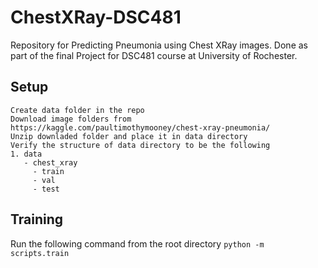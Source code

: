 # ChestXRay-DSC481
Repository for Predicting Pneumonia using Chest XRay images. Done as part of the final Project for DSC481 course at University of Rochester.

## Setup
```
Create data folder in the repo
Download image folders from https://kaggle.com/paultimothymooney/chest-xray-pneumonia/
Unzip downladed folder and place it in data directory
Verify the structure of data directory to be the following
1. data
   - chest_xray
     - train
     - val
     - test
```
## Training
Run the following command from the root directory
`python -m scripts.train`

